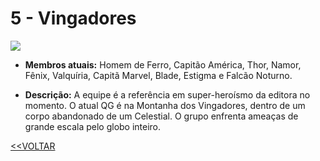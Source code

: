# 5 - Vingadores

![](https://camo.githubusercontent.com/458cc2141317c3c07db96fd31172f61ea3279ffc55382c13a678781f4524f5ff/68747470733a2f2f73656375726573657276657263646e2e6e65742f3139382e37312e3233332e3138372f6562362e6639332e6d7966747075706c6f61642e636f6d2f77702d636f6e74656e742f75706c6f6164732f323032322f30342f66616c63616f2d6e6f7475726e6f2d76696e6761646f7265732d332d36363678313032342e6a7067)

- **Membros atuais:** Homem de Ferro, Capitão América, Thor, Namor, Fênix, Valquíria, Capitã Marvel, Blade, Estigma e Falcão Noturno.

- **Descrição:** A equipe é a referência em super-heroísmo da editora no momento. O atual QG é na Montanha dos Vingadores, dentro de um corpo abandonado de um Celestial. O grupo enfrenta ameaças de grande escala pelo globo inteiro.

[<<VOLTAR](../README.md)
